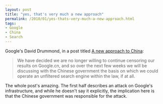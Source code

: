 ```yaml
---
layout: post
title: "yes, that's very much a new approach"
permalink: /2010/01/yes-thats-very-much-a-new-approach.html
tags:
- Google
- China
- Search
---
```


Google's David Drummond, in a post titled [A new approach to China](http://googleblog.blogspot.com/2010/01/new-approach-to-china.html):

> We have decided we are no longer willing to continue censoring our results on Google.cn, and so over the next few weeks we will be discussing with the Chinese government the basis on which we could operate an unfiltered search engine within the law, if at all.

The whole post's amazing. The first half describes an attack on Google's infrastructure, and while he doesn't say it explicitly, the implication here is that the Chinese government was responsible for the attack.